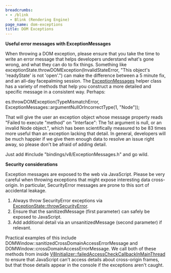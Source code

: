 ```yaml
---
breadcrumbs:
- - /blink
  - Blink (Rendering Engine)
page_name: dom-exceptions
title: DOM Exceptions
---
```


**Useful error messages with ExceptionMessages**

When throwing a DOM exception, please ensure that you take the time to write an
error message that helps developers understand what's gone wrong, and what they
can do to fix things. Something like
exceptionState.throwDOMException(InvalidStateError, "This object's 'readyState'
is not 'open'.") can make the difference between a 5 minute fix, and an all-day
facepalming session. The
[ExceptionMessages](http://cs.chromium.org/ExceptionMessages.h) helper class has
a variety of methods that help you construct a more detailed and specific
message in a consistent way. Perhaps:

es.throwDOMException(TypeMismatchError,
ExceptionMessages::argumentNullOrIncorrectType(1, "Node"));

That will give the user an exception object whose message property reads "Failed
to execute "method" on "Interface": The 1st argument is null, or an invalid Node
object.", which has been scientifically measured to be 83 times more useful than
an exception lacking that detail. In general, developers will be much happier if
we give them enough data to resolve an issue right away, so please don't be
afraid of adding detail.

Just add #include "bindings/v8/ExceptionMessages.h" and go wild.

**Security considerations**

Exception messages are exposed to the web via JavaScript. Please be very careful
when throwing exceptions that might expose interesting data cross-origin. In
particular, SecurityError messages are prone to this sort of accidental leakage.

1.  Always throw SecurityError exceptions via
            [ExceptionState::throwSecurityError](http://cs.chromium.org/ExceptionState::throwSecurityError).
2.  Ensure that the sanitizedMessage (first parameter) can safely be
            exposed to JavaScript.
3.  Add additional detail via an unsanitizedMessage (second parameter)
            if relevant.

Practical examples of this include
DOMWindow::sanitizedCrossDomainAccessErrorMessage and
DOMWindow::crossDomainAccessErrorMessage. We call both of these methods from
inside
[V8Initializer::failedAccessCheckCallbackInMainThread](http://cs.chromium.org/V8Initializer%20failedAccessCheckCallbackInMainThread)
to ensure that JavaScript can't access details about cross-origin frames, but
that those details appear in the console if the exceptions aren't caught.
